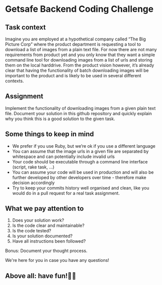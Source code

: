 # Getsafe Backend Coding Challenge

## Task context
Imagine you are employed at a hypothetical company called “The Big Picture Corp” where the product department is requesting a tool to download a list of images from a plain text file. For now there are not many requirements from product yet and you only know that they want a simple command line tool for downloading images from a list of urls and storing them on the local harddrive. From the product vision however, it’s already clear that having the functionality of batch downloading images will be important to the product and is likely to be used in several different contexts.

## Assignment
Implement the functionality of downloading images from a given plain text file. Document your solution in this github repository and quickly explain why you think this is a good solution to the given task.

## Some things to keep in mind
- We prefer if you use Ruby, but we’re ok if you use a different language
- You can assume that the image urls in a given file are separated by whitespace and can potentially include invalid urls
- Your code should be executable through a command line interface (script, rake task, ...)
- You can assume your code will be used in production and will also be further developed by other developers over time - therefore make decision accordingly
- Try to keep your commits history well organised and clean, like you would do in a pull request for a real task assignment.

## What we pay attention to
1. Does your solution work?
2. Is the code clear and maintainable?
3. Is the code tested?
4. Is your solution documented?
5. Have all instructions been followed?

Bonus: Document your thought process.

We're here for you in case you have any questions!

## Above all: have fun!✌🏻
